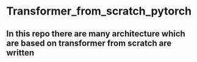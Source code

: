 # Transformer_from_scratch_pytorch

## In this repo there are many architecture which are based on transformer from scratch are written
